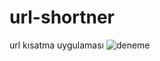 # url-shortner
url kısatma uygulaması
![deneme](https://github.com/bunyamintunc/url-shortner/blog/images/post-long-url.png?raw=true)
